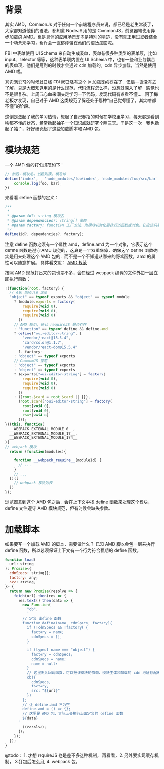 # 背景 
  其实 AMD，CommonJs 对于任何一个前端程序员来说，都已经是老生常谈了，大家都知道他们的语法，都知道 NodeJS 用的是 CommonJS，浏览器端使用异步加载的 AMD。但是具体的应用场景却不是特别的清楚，没有真正用过或者结合一个场景来学习，也许会一直都停留在他们的语法层面呢。
  
  FBI 中表单使用 UI Schema 来自动生成表单，表单有很多种类型的表单项，比如 input、selector 等等，这种表单项内置在 UI Schema 中，也有一些和业务耦合的表单项，他们是用到的时候才会通过 cdn 加载的。cdn 异步加载，当然是使用 AMD 啦。
  
  其实我实习的时候就已经 FBI 就已经有这个 js 加载器的存在了，但是一直没有去了解，只是大概知道用的是什么规范，代码流程怎么样，没想过深入了解，感觉也不是很复杂。上周五心血来潮决定学习一下代码，发现代码有点看不懂……问了梅老板才发现，自己对于 AMD 这类规范了解还处于那种“自己觉得懂了，其实啥都不懂”的阶段。
 
 这倒是激起了我的学习热情，想起了自己春招的时候在学校里学习，每天都是看到啥都不懂的状态，经常撸起袖子一个知识点就研究个两三天。于是这一次，我也撸起了袖子，好好研究起了这些加载脚本和 AMD 包。
 
 
# 模块规范
  一个 AMD 包的打包规范如下： 
```javascript
// 参数：模块名，依赖列表，模块体
define('index', [ 'node_modules/foo/index', 'node_modules/foo/src/bar' ], function (foo, bar) { 
    console.log(foo, bar);
})
```
  来看看 define 函数的定义： 
```javascript
/**
 *
 * @param id?: string 模块名
 * @param dependencies?: string[] 依赖
 * @param factory: function 工厂方法，为模块初始化要执行的函数或对象。它应该只被执行一次。如果是对象，此对象应该为模块的输出值。
 */
define(id?, dependencies?, factory);
```
  注意 define 函数必须有一个属性 amd，define.amd 为一个对象，它表示这个 define 函数是遵守 AMD 规范的，这算是一个双重保障，确保这个 define 函数确实是用来处理这个 AMD 包的，而不是一个不知道从哪来的野鸡函数。amd 的属性可以随意扩展。
  具体看文献： [AMD 规范](https://github.com/amdjs/amdjs-api/wiki/AMD-(%E4%B8%AD%E6%96%87%E7%89%88))

  按照 AMD 规范打出来的包也差不多，会在经过 webpack 编译的文件外加一层立即执行函数： 
```javascript
!(function(root, factory) {
  // es6 module 规范
  "object" == typeof exports && "object" == typeof module
    ? (module.exports = factory(
        require(void 0),
        require(void 0),
        require(void 0)
      ))
    // AMD 规范, 确认 requireJS 是否存在
    : "function" == typeof define && define.amd
    ? define("oui-editor-string", [
        "vendor/react@15.5.4",
        "card/color@1.1.7",
        "vendor/react-dom@15.5.4"
      ], factory)
    : "object" == typeof exports
    // CommomJS 规范
    : "object" == typeof exports
    : "object" == typeof exports
    ? (exports["oui-editor-string"] = factory(
        require(void 0),
        require(void 0),
        require(void 0)
      ))
    : ((root.$card = root.$card || {}),
      (root.$card["oui-editor-string"] = factory(
        root[void 0],
        root[void 0],
        root[void 0]
      )));
})(this, function(
  __WEBPACK_EXTERNAL_MODULE_0__,
  __WEBPACK_EXTERNAL_MODULE_17__,
  __WEBPACK_EXTERNAL_MODULE_174__
){
// webpack 模块
  return (function(modules){

    function __webpack_require__(moduleId) {
      // ...
    }
    // ...
  })([
    // webpack 模块列表
  ])
});
```
  浏览器拿到这个 AMD 包之后，会在上下文中找 define 函数来处理这个模块，define 文件遵守 AMD 模块规范，但有时候会缺失参数。

 
# 加载脚本
  如果要写一个加载 AMD 的脚本，需要做什么？
  已知 AMD 脚本会包一层来执行 define 函数，所以必须保证上下文有一个行为符合预期的 define 函数。
```javascript
function load(
  url: string
): Promise<{
  cdnSpecs: string[];
  factory: any;
  src: string;
}> {
  return new Promise(resolve => {
    fetch(url).then(res => {
      res.text().then(data => {
        new Function(
          "cb",
          `
        // 定义 define 函数
        function define(name, cdnSpecs, factory){
          if (!cdnSpecs && !factory) {
            factory = name;
            cdnSpecs = [];
          }

          if (typeof name === "object") {
            factory = cdnSpecs;
            cdnSpecs = name;
            name = null;
          }
          // 这里传入回调函数，可以把该模块的依赖、模块主体和加载的 cdn 地址存起来
          cb({
            cdnSpecs,
            factory,
            src: "${url}"
          })   
        };
        // 让 define.amd 不为空
        define.amd = () => {};
        // 这里是 AMD 包，实际上会执行上面定义的 define 函数
        ${data}
      `
        )(resolve);
      });
    });
  });
}
```

@todo： 1. 才想 requireJS 也是差不多这种机制， 再看看，2. 另外要实现缓存机制， 3.打包后怎么用,  4. webpack 包，


